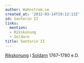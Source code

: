 ```yaml
---
author: Wahnstrom.se
created_at: '2012-03-14T19:12:13Z'
id: Santorin II
links:
  mention:
  - Rikskonung
  - Soldarn
title: Santorin II
---
```


[Rikskonung] i [Soldarn] 1767–1780 e.D.

  [Rikskonung]: Rikskonung
  [Soldarn]: Soldarn